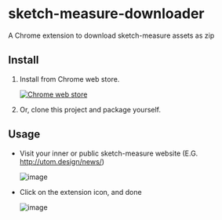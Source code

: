 # sketch-measure-downloader
A Chrome extension to download sketch-measure assets as zip

## Install
1. Install from Chrome web store.

    [![Chrome web store](https://user-images.githubusercontent.com/1250207/47563357-28376780-d954-11e8-9193-bddc95a42af0.png)](https://chrome.google.com/webstore/detail/sketch-measure-downloader/lnjcknmlompbocdgdgmfmjhjbfaclpbm)
2. Or, clone this project and package yourself.

## Usage
* Visit your inner or public sketch-measure website (E.G. http://utom.design/news/)

    ![image](https://user-images.githubusercontent.com/1250207/47558189-2619dc80-d945-11e8-9986-d8fc5a43af36.png)
* Click on the extension icon, and done

    ![image](https://user-images.githubusercontent.com/1250207/47557817-354c5a80-d944-11e8-8bd8-bdcab047c210.png)
